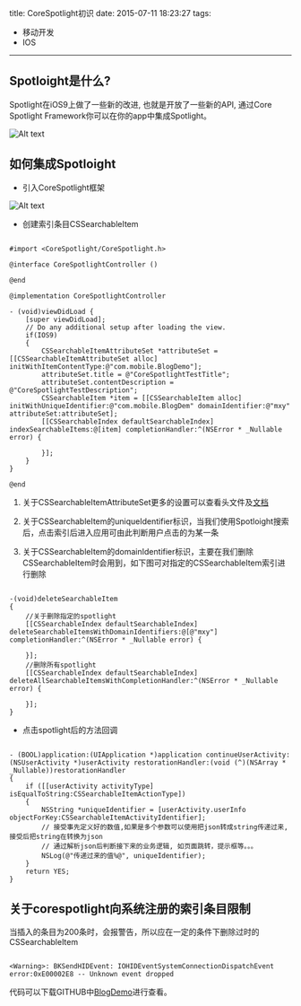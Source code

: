 title: CoreSpotlight初识
date: 2015-07-11 18:23:27
tags:
- 移动开发
- IOS
---

## Spotloight是什么?
Spotlight在iOS9上做了一些新的改进, 也就是开放了一些新的API, 通过Core Spotlight Framework你可以在你的app中集成Spotlight。

![Alt text](/assets/blogImg/corespotlight_1.png)


<!-- more -->

## 如何集成Spotloight
* 引入CoreSpotlight框架

![Alt text](/assets/blogImg/corespotlight_2.png)

* 创建索引条目CSSearchableItem

``` objc

#import <CoreSpotlight/CoreSpotlight.h>

@interface CoreSpotlightController ()

@end

@implementation CoreSpotlightController

- (void)viewDidLoad {
    [super viewDidLoad];
    // Do any additional setup after loading the view.
    if(IOS9)
    {
        CSSearchableItemAttributeSet *attributeSet = [[CSSearchableItemAttributeSet alloc] initWithItemContentType:@"com.mobile.BlogDemo"];
        attributeSet.title = @"CoreSpotlightTestTitle";
        attributeSet.contentDescription = @"CoreSpotlightTestDescription";
        CSSearchableItem *item = [[CSSearchableItem alloc] initWithUniqueIdentifier:@"com.mobile.BlogDem" domainIdentifier:@"mxy" attributeSet:attributeSet];
        [[CSSearchableIndex defaultSearchableIndex] indexSearchableItems:@[item] completionHandler:^(NSError * _Nullable error) {
            
        }];
    }
}

@end

```

1. 关于CSSearchableItemAttributeSet更多的设置可以查看头文件及[文档](https://developer.apple.com/library/ios/documentation/CoreSpotlight/Reference/CSSearchableItemAttributeSet_Class/index.html)

2. 关于CSSearchableItem的uniqueIdentifier标识，当我们使用Spotloight搜索后，点击索引后进入应用可由此判断用户点击的为某一条

3. 关于CSSearchableItem的domainIdentifier标识，主要在我们删除CSSearchableItem时会用到，如下图可对指定的CSSearchableItem索引进行删除


``` objc

-(void)deleteSearchableItem
{
    //关于删除指定的spotlight
    [[CSSearchableIndex defaultSearchableIndex] deleteSearchableItemsWithDomainIdentifiers:@[@"mxy"] completionHandler:^(NSError * _Nullable error) {
        
    }];
    //删除所有spotlight
    [[CSSearchableIndex defaultSearchableIndex] deleteAllSearchableItemsWithCompletionHandler:^(NSError * _Nullable error) {
        
    }];
}

```

* 点击spotlight后的方法回调

``` objc

- (BOOL)application:(UIApplication *)application continueUserActivity:(NSUserActivity *)userActivity restorationHandler:(void (^)(NSArray * _Nullable))restorationHandler
{
    if ([[userActivity activityType] isEqualToString:CSSearchableItemActionType])
    {
        NSString *uniqueIdentifier = [userActivity.userInfo objectForKey:CSSearchableItemActivityIdentifier];
        // 接受事先定义好的数值,如果是多个参数可以使用把json转成string传递过来,接受后把string在转换为json
        // 通过解析json后判断接下来的业务逻辑, 如页面跳转，提示框等。。。
        NSLog(@"传递过来的值%@", uniqueIdentifier);
    }
    return YES;
}

```

## 关于corespotlight向系统注册的索引条目限制

当插入的条目为200条时，会报警告，所以应在一定的条件下删除过时的CSSearchableItem

``` objc

<Warning>: BKSendHIDEvent: IOHIDEventSystemConnectionDispatchEvent error:0xE00002E8 -- Unknown event dropped

```

代码可以下载GITHUB中[BlogDemo](https://github.com/octopusline/BlogDemo.git)进行查看。
